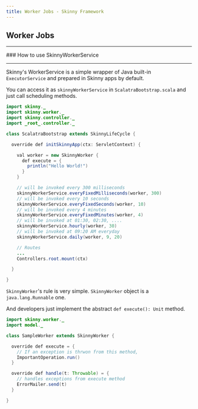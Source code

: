 ```yaml
---
title: Worker Jobs - Skinny Framework
---
```


## Worker Jobs

<hr/>
### How to use SkinnyWorkerService
<hr/>

Skinny's WorkerService is a simple wrapper of Java built-in `ExecutorService` and prepared in Skinny apps by default. 

You can access it as `skinnyWorkerService` in `ScalatraBootstrap.scala` and just call scheduling methods.

```java
import skinny._
import skinny.worker._
import skinny.controller._
import _root_.controller._

class ScalatraBootstrap extends SkinnyLifeCycle {

  override def initSkinnyApp(ctx: ServletContext) { 

    val worker = new SkinnyWorker {
      def execute = {
        println("Hello World!")
      }
    }

    // will be invoked every 300 milliseconds
    skinnyWorkerService.everyFixedMilliseconds(worker, 300)
    // will be invoked every 10 seconds
    skinnyWorkerService.everyFixedSeconds(worker, 10)
    // will be invoked every 4 minutes
    skinnyWorkerService.everyFixedMinutes(worker, 4)
    // will be invoked at 01:30, 02:30, ....
    skinnyWorkerService.hourly(worker, 30)
    // will be invoked at 09:20 AM everyday
    skinnyWorkerService.daily(worker, 9, 20)

    // Routes
    ...
    Controllers.root.mount(ctx)

  }

}
```

`SkinnyWorker`'s rule is very simple. `SkinnyWorker` object is a `java.lang.Runnable` one.

And developers just implement the abstract `def execute(): Unit` method.

```java
import skinny.worker._
import model._

class SampleWorker extends SkinnyWorker {

  override def execute = {
    // If an exception is thrwon from this method, 
    ImportantOperation.run()
  }

  override def handle(t: Throwable) = {
    // handles exceptions from execute method
    ErrorMailer.send(t)
  }

}
